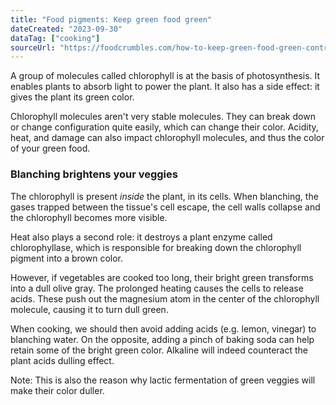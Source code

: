 ```yaml
---
title: "Food pigments: Keep green food green"
dateCreated: "2023-09-30"
dataTag: ["cooking"]
sourceUrl: "https://foodcrumbles.com/how-to-keep-green-food-green-controlling-chlorophyll/"
---
```


A group of molecules called chlorophyll is at the basis of photosynthesis. It enables plants to absorb light to power the plant. It also has a side effect: it gives the plant its green color.

Chlorophyll molecules aren't very stable molecules. They can break down or change configuration quite easily, which can change their color. Acidity, heat, and damage can also impact chlorophyll molecules, and thus the color of your green food.

### Blanching brightens your veggies

The chlorophyll is present _inside_ the plant, in its cells. When blanching, the gases trapped between the tissue's cell escape, the cell walls collapse and the chlorophyll becomes more visible.

Heat also plays a second role: it destroys a plant enzyme called chlorophyllase, which is responsible for breaking down the chlorophyll pigment into a brown color.

However, if vegetables are cooked too long, their bright green transforms into a dull olive gray. The prolonged heating causes the cells to release acids. These push out the magnesium atom in the center of the chlorophyll molecule, causing it to turn dull green.

When cooking, we should then avoid adding acids (e.g. lemon, vinegar) to blanching water. On the opposite, adding a pinch of baking soda can help retain some of the bright green color. Alkaline will indeed counteract the plant acids dulling effect.

Note: This is also the reason why lactic fermentation of green veggies will make their color duller.
